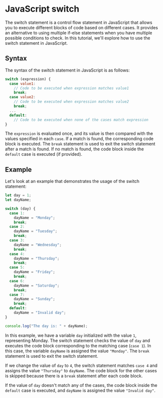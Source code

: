 # JavaScript switch

The switch statement is a control flow statement in JavaScript that allows you to execute different blocks of code based on different cases. It provides an alternative to using multiple if-else statements when you have multiple possible conditions to check. In this tutorial, we'll explore how to use the switch statement in JavaScript.

## Syntax

The syntax of the switch statement in JavaScript is as follows:

```javascript
switch (expression) {
  case value1:
    // Code to be executed when expression matches value1
    break;
  case value2:
    // Code to be executed when expression matches value2
    break;
  ...
  default:
    // Code to be executed when none of the cases match expression
}
```

The `expression` is evaluated once, and its value is then compared with the values specified in each `case`. If a match is found, the corresponding code block is executed. The `break` statement is used to exit the switch statement after a match is found. If no match is found, the code block inside the `default` case is executed (if provided).

## Example

Let's look at an example that demonstrates the usage of the switch statement:

```javascript
let day = 1;
let dayName;

switch (day) {
  case 1:
    dayName = "Monday";
    break;
  case 2:
    dayName = "Tuesday";
    break;
  case 3:
    dayName = "Wednesday";
    break;
  case 4:
    dayName = "Thursday";
    break;
  case 5:
    dayName = "Friday";
    break;
  case 6:
    dayName = "Saturday";
    break;
  case 7:
    dayName = "Sunday";
    break;
  default:
    dayName = "Invalid day";
}

console.log("The day is: " + dayName);
```

In this example, we have a variable `day` initialized with the value `1`, representing Monday. The switch statement checks the value of `day` and executes the code block corresponding to the matching case (`case 1`). In this case, the variable `dayName` is assigned the value `"Monday"`. The `break` statement is used to exit the switch statement.

If we change the value of `day` to `4`, the switch statement matches `case 4` and assigns the value `"Thursday"` to `dayName`. The code block for the other cases is skipped because there is a `break` statement after each code block.

If the value of `day` doesn't match any of the cases, the code block inside the `default` case is executed, and `dayName` is assigned the value `"Invalid day"`.


